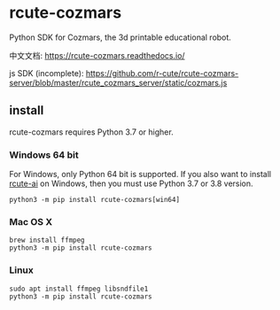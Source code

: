 # rcute-cozmars

Python SDK for Cozmars, the 3d printable educational robot.

中文文档: https://rcute-cozmars.readthedocs.io/

js SDK (incomplete): https://github.com/r-cute/rcute-cozmars-server/blob/master/rcute_cozmars_server/static/cozmars.js

## install

rcute-cozmars requires Python 3.7 or higher.

### Windows 64 bit

For Windows, only Python 64 bit is supported. If you also want to install [rcute-ai](https://github.com/r-cute/rcute-ai) on Windows, then you must use Python 3.7 or 3.8 version.

`python3 -m pip install rcute-cozmars[win64]`

### Mac OS X

```
brew install ffmpeg
python3 -m pip install rcute-cozmars
```

### Linux

```
sudo apt install ffmpeg libsndfile1
python3 -m pip install rcute-cozmars
```